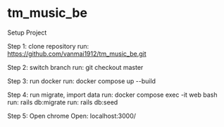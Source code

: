 # tm_music_be

Setup Project

Step 1: clone repository run: https://github.com/vanmai1912/tm_music_be.git

Step 2: switch branch run: git checkout master

Step 3: run docker run: docker compose up --build

Step 4: run migrate, import data run: docker compose exec -it web bash run: rails db:migrate run: rails db:seed

Step 5: Open chrome Open: localhost:3000/
